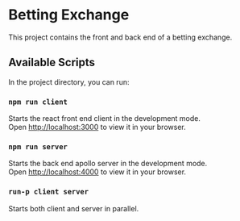# Betting Exchange

This project contains the front and back end of a betting exchange.


## Available Scripts

In the project directory, you can run:

### `npm run client`

Starts the react front end client in the development mode.\
Open [http://localhost:3000](http://localhost:3000) to view it in your browser.


### `npm run server`

Starts the back end apollo server in the development mode.\
Open [http://localhost:4000](http://localhost:4000) to view it in your browser.

### `run-p client server`

Starts both client and server in parallel.
